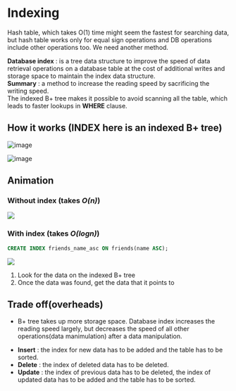 # Indexing
Hash table, which takes O(1) time might seem the fastest for searching data, but hash table works only for equal sign operations and 
DB operations include other operations too. We need another method.

**Database index** : is a tree data structure to improve the speed of data retrieval operations on a database table at the cost of 
additional writes and storage space to maintain the index data structure.<br>
**Summary** : a method to increase the reading speed by sacrificing the writing speed.<br>
The indexed B+ tree makes it possible to avoid scanning all the table, which leads to faster lookups in **WHERE** clause.

## How it works (INDEX here is an indexed B+ tree)
![image](https://user-images.githubusercontent.com/67142421/177963648-acce3807-a7ab-49b9-979a-d282bb05c414.png)

![image](https://user-images.githubusercontent.com/67142421/177964732-7c42ca86-d32a-4639-9d26-ead095245e0f.png)

## Animation
### Without index (takes ***O(n)***)
<img src="https://github.com/vacu9708/Fundamental-knowledge/blob/main/Database/DB%20search%20methods/Without%20index.gif">

### With index (takes ***O(logn)***)
~~~sql
CREATE INDEX friends_name_asc ON friends(name ASC);
~~~

<img src="https://github.com/vacu9708/Fundamental-knowledge/blob/main/Database/DB%20search%20methods/With%20index.gif">


1. Look for the data on the indexed B+ tree
2. Once the data was found, get the data that it points to

## Trade off(overheads)
- B+ tree takes up more storage space.
Database index increases the reading speed largely, but decreases the speed of all other operations(data manimulation) after a data manipulation.
* **Insert** : the index for new data has to be added and the table has to be sorted.
* **Delete** : the index of deleted data has to be deleted.
* **Update** : the index of previous data has to be deleted, the index of updated data has to be added and the table has to be sorted.
